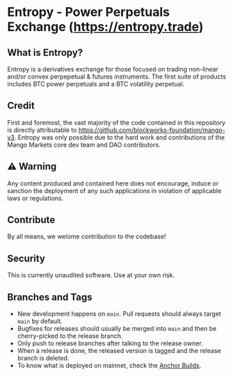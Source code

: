 # Entropy - Power Perpetuals Exchange (https://entropy.trade)

## What is Entropy?
Entropy is a derivatives exchange for those focused on trading non-linear and/or convex perpepetual & futures instruments. The first suite of products includes BTC power perpetuals and a BTC volatility perpetual.

## Credit
First and foremost, the vast majority of the code contained in this repository is directly attributable to https://github.com/blockworks-foundation/mango-v3. Entropy was only possible due to the hard work and contributions of the Mango Markets core dev team and DAO contributors.

## ⚠️ Warning
Any content produced and contained here does not encourage, induce or sanction the deployment of any such applications in violation of applicable laws or regulations.

## Contribute
By all means, we welome contribution to the codebase!

## Security
This is currently unaudited software. Use at your own risk.

## Branches and Tags
- New development happens on `main`. Pull requests should always target `main` by default.
- Bugfixes for releases should usually be merged into `main` and then be cherry-picked to
  the release branch.
- Only push to release branches after talking to the release owner.
- When a release is done, the released version is tagged and the release branch is
  deleted.
- To know what is deployed on mainnet, check the [Anchor Builds](https://anchor.projectserum.com/program/mv3ekLzLbnVPNxjSKvqBpU3ZeZXPQdEC3bp5MDEBG68).
